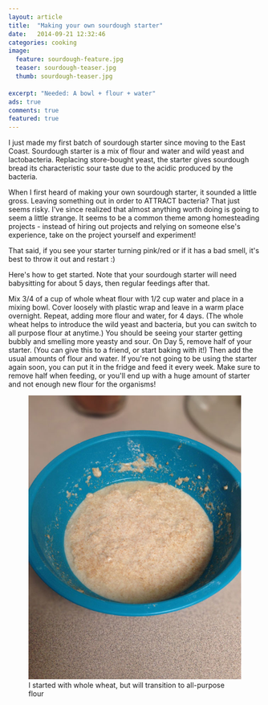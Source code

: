 ```yaml
---
layout: article
title:  "Making your own sourdough starter"
date:   2014-09-21 12:32:46
categories: cooking
image:
  feature: sourdough-feature.jpg
  teaser: sourdough-teaser.jpg
  thumb: sourdough-teaser.jpg

excerpt: "Needed: A bowl + flour + water"
ads: true
comments: true
featured: true
---
```


I just made my first batch of sourdough starter since moving to the East Coast. Sourdough starter is a mix of flour and water and wild yeast and lactobacteria. Replacing store-bought yeast, the starter gives sourdough bread its characteristic sour taste due to the acidic produced by the bacteria. 

When I first heard of making your own sourdough starter, it sounded a little gross. Leaving something out in order to ATTRACT bacteria? That just seems risky. I've since realized that almost anything worth doing is going to seem a little strange. It seems to be a common theme among homesteading projects - instead of hiring out projects and relying on someone else's experience, take on the project yourself and experiment! 

That said, if you see your starter turning pink/red or if it has a bad smell, it's best to throw it out and restart :)

Here's how to get started. Note that your sourdough starter will need babysitting for about 5 days, then regular feedings after that.

Mix 3/4 of a cup of whole wheat flour with 1/2 cup water and place in a mixing bowl. Cover loosely with plastic wrap and leave in a warm place overnight. Repeat, adding more flour and water, for 4 days. (The whole wheat helps to introduce the wild yeast and bacteria, but you can switch to all purpose flour at anytime.) You should be seeing your starter getting bubbly and smelling more yeasty and sour. On Day 5, remove half of your starter. (You can give this to a friend, or start baking with it!) Then add the usual amounts of flour and water. If you're not going to be using the starter again soon, you can put it in the fridge and feed it every week. Make sure to remove half when feeding, or you'll end up with a huge amount of starter and not enough new flour for the organisms!

<figure>
  <img src="/images/sourdough-starter-post.jpg"> 
  <figcaption>I started with whole wheat, but will transition to all-purpose flour</figcaption>
</figure>
